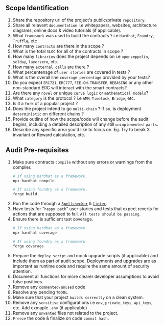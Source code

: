 ## Scope Identification
1. Share the repository url of the project's public/private `repository`.
2. Share all relavent `documentation` i.e whitepapers, websites, architecture diagrams, online docs & video tutorials (if applicable).
3. What `framework` was used to build the contracts ? i.e `Hardhat`, `Foundry`, `Truffle`, etc
4. How many `contracts` are there in the scope ?
5. What is the total `SLOC` for all of the contracts in scope ?
6. How many `libraries` does the project depends on i.e `openzeppelin`, `solday`, `layerzero`, etc.
7. How many `external calls` are there ?
8. What percentenage of `user stories` are covered in tests ?
9.  What is the overall line `coverage percentage` provided by your tests?
10. Do you expect `ERC721`, `ERC777`, `FEE-ON-TRANSFER`, `REBASING` or any other non-standard ERC will interact with the smart contracts? 
11. Are there any `novel` or unique `curve logic` or `mathematical models`? 
12. What `category` is the protocol ? i.e `AMM`, `Timelock`, `Bridge`, etc.
13. Is it a `fork` of a popular project ?
14. Does the project intend to go `multi-chain` ? If so, is deployment `deterministic` on different chains ?
15. Provide outline of how the scope/code will change before the audit begins, including a detailed description of any still `unimplemented parts`.
16. Describe any specific area you'd like to focus on. Eg. Try to break X invariant or Reward calculation, etc.
    
## Audit Pre-requisites
1. Make sure contracts `compile` without any errors or warnings from the compiler.
   ```sh
   # If using hardhat as a framework.
   npx hardhat compile

   # If using foundry as a framework.
   forge build
   ```
2. Run the code through a [`Spellchecker`](https://github.com/hunspell/hunspell) & [`linter`](https://github.com/protofire/solhint).
3. Have tests for "`happy path`" user stories and tests that expect reverts for actions that are supposed to fail. `All tests should be passing`.
4. Ensure there is sufficient test coverage.
   ```sh
   # If using hardhat as a framework
   npx hardhat coverage
   
   # If using foundry as a framework
   forge coverage
   ```
5. Prepare the `deploy script` and mock upgrade scripts (if applicable) and include them as part of audit scope. Deployments and upgrades are as important as runtime code and require the same amount of security attention.
6. Document all functions for more clearer developer assumptions to avoid false positives.
7. Remove any `commented/unused` code
8. Resolve any pending `TODOs`.
9.  Make sure that your project `builds correctly` on a clean system.
10. Remove any `sensitive` configurations i.e `env`, `private_keys`, `api_keys`, etc. Add exmaple `.env` (if applicable)
12. Remove any `unwanted` files not related to the project.
13. `Freeze` the code & finalize on code `commit hash`.
